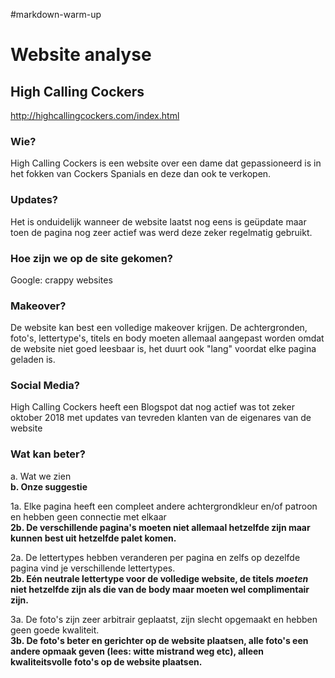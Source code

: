 #markdown-warm-up


# Website analyse


## High Calling Cockers
http://highcallingcockers.com/index.html



### Wie?
High Calling Cockers is een website over een dame dat gepassioneerd is in het fokken van Cockers Spanials en deze dan ook te verkopen.



### Updates?
Het is onduidelijk wanneer de website laatst nog eens is geüpdate maar toen de pagina nog zeer actief was werd deze zeker regelmatig gebruikt.



### Hoe zijn we op de site gekomen?
Google: crappy websites



### Makeover?
De website kan best een volledige makeover krijgen. De achtergronden, foto's, lettertype's, titels en body moeten allemaal aangepast worden omdat de website niet goed leesbaar is, het duurt ook "lang" voordat elke pagina geladen is.



### Social Media?
High Calling Cockers heeft een Blogspot dat nog actief was tot zeker oktober 2018 met updates van tevreden klanten van de eigenares van de website



### Wat kan beter?

a. Wat we zien\
**b. Onze suggestie**

1a. Elke pagina heeft een compleet andere achtergrondkleur en/of patroon en hebben geen connectie met elkaar\
**2b. De verschillende pagina's moeten niet allemaal hetzelfde zijn maar kunnen best uit hetzelfde palet komen.**

2a. De lettertypes hebben veranderen per pagina en zelfs op dezelfde pagina vind je verschillende lettertypes.\
**2b. Eén neutrale lettertype voor de volledige website, de titels *moeten* niet hetzelfde zijn als die van de body maar moeten wel complimentair zijn.**

3a. De foto's zijn zeer arbitrair geplaatst, zijn slecht opgemaakt en hebben geen goede kwaliteit.\
**3b. De foto's beter en gerichter op de website plaatsen, alle foto's een andere opmaak geven (lees: witte mistrand weg etc), alleen kwaliteitsvolle foto's op de website plaatsen.**



